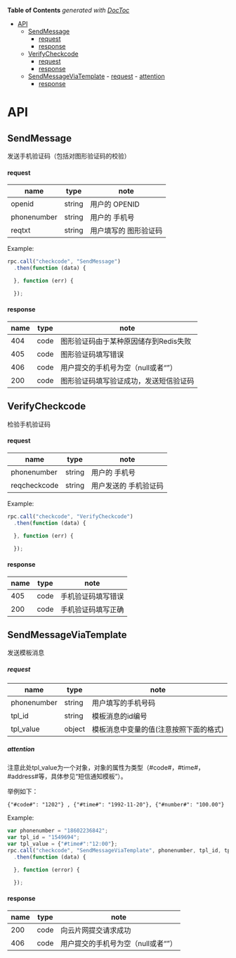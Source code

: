 <!-- START doctoc generated TOC please keep comment here to allow auto update -->
<!-- DON'T EDIT THIS SECTION, INSTEAD RE-RUN doctoc TO UPDATE -->
**Table of Contents**  *generated with [DocToc](https://github.com/thlorenz/doctoc)*

- [API](#api)
  - [SendMessage](#sendmessage)
      - [request](#request)
      - [response](#response)
  - [VerifyCheckcode](#verifycheckcode)
      - [request](#request-1)
      - [response](#response-1)
  - [SendMessageViaTemplate](#sendmessageviatemplate)
        - [request](#request-2)
        - [attention](#attention)
      - [response](#response-2)

<!-- END doctoc generated TOC please keep comment here to allow auto update -->

# API

## SendMessage

发送手机验证码（包括对图形验证码的校验）

#### request

| name        | type   | note                  |
| ----        | ----   | ----                  |
| openid      | string | 用户的 OPENID         |
| phonenumber | string | 用户的 手机号         |
| reqtxt      | string | 用户填写的 图形验证码 |

Example:

```javascript
rpc.call("checkcode", "SendMessage")
  .then(function (data) {

  }, function (err) {

  });
```

#### response

| name | type | note                                   |
| ---- | ---- | ----                                   |
| 404  | code | 图形验证码由于某种原因储存到Redis失败  |
| 405  | code | 图形验证码填写错误                     |
| 406  | code | 用户提交的手机号为空（null或者“”）     |
| 200  | code | 图形验证码填写验证成功，发送短信验证码 |

## VerifyCheckcode

检验手机验证码

#### request

| name         | type   | note                  |
| ----         | ----   | ----                  |
| phonenumber  | string | 用户的 手机号         |
| reqcheckcode | string | 用户发送的 手机验证码 |

Example:

```javascript
rpc.call("checkcode", "VerifyCheckcode")
  .then(function (data) {

  }, function (err) {

  });
```

#### response

| name | type | note               |
| ---- | ---- | ----               |
| 405  | code | 手机验证码填写错误 |
| 200  | code | 手机验证码填写正确 |

## SendMessageViaTemplate

发送模板消息

##### request

| name        | type   | note                                   |
| ----        | ----   | ----                                   |
| phonenumber | string | 用户填写的手机号码                     |
| tpl\_id     | string | 模板消息的id编号                       |
| tpl\_value  | object | 模板消息中变量的值(注意按照下面的格式) |

##### attention

注意此处tpl\_value为一个对象，对象的属性为类型（#code#，#time#，#address#等，具体参见“短信通知模板”）。

举例如下：

    {"#code#": "1202"} , {"#time#": "1992-11-20"}, {"#number#": "100.00"}

Example:

```javascript
var phonenumber = "18602236842";
var tpl_id = "1549694";
var tpl_value = {"#time#":"12:00"};
rpc.call("checkcode", "SendMessageViaTemplate", phonenumber, tpl_id, tpl_value)
  .then(function (data) {

  }, function (error) {

  });
```

#### response

| name | type | note                               |
| ---- | ---- | ----                               |
| 200  | code | 向云片网提交请求成功               |
| 406  | code | 用户提交的手机号为空（null或者“”） |
